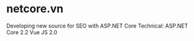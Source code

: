 # netcore.vn
Developing new source for SEO with ASP.NET Core
Technical:
ASP.NET Core 2.2
Vue JS 2.0
